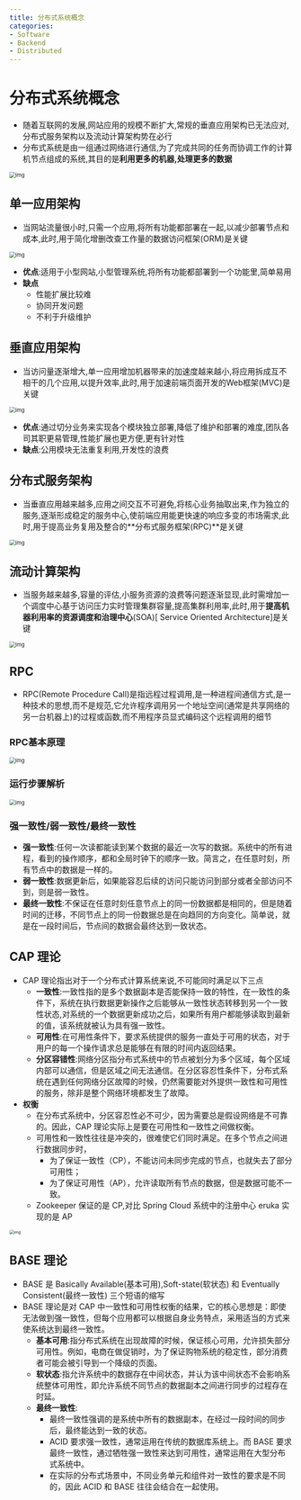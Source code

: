 ```yaml
---
title: 分布式系统概念
categories:
- Software
- Backend
- Distributed
---
```

# 分布式系统概念

- 随着互联网的发展,网站应用的规模不断扩大,常规的垂直应用架构已无法应对,分布式服务架构以及流动计算架构势在必行
- 分布式系统是由一组通过网络进行通信,为了完成共同的任务而协调工作的计算机节点组成的系统,其目的是**利用更多的机器,处理更多的数据**

<img src="https://raw.githubusercontent.com/LuShan123888/Files/main/Pictures/2020-12-10-2020-11-18-640-20201118125644983.png" alt="img" style="zoom:67%;" />

## 单一应用架构

- 当网站流量很小时,只需一个应用,将所有功能都部署在一起,以减少部署节点和成本,此时,用于简化增删改查工作量的数据访问框架(ORM)是关键

<img src="https://raw.githubusercontent.com/LuShan123888/Files/main/Pictures/2020-12-10-2020-11-18-2020-11-18-640-20201118125645215.png" alt="img" style="zoom:67%;" />

- **优点**:适用于小型网站,小型管理系统,将所有功能都部署到一个功能里,简单易用
- **缺点**
    - 性能扩展比较难
    - 协同开发问题
    - 不利于升级维护

## 垂直应用架构

- 当访问量逐渐增大,单一应用增加机器带来的加速度越来越小,将应用拆成互不相干的几个应用,以提升效率,此时,用于加速前端页面开发的Web框架(MVC)是关键

<img src="https://raw.githubusercontent.com/LuShan123888/Files/main/Pictures/2020-12-10-2020-11-18-640-20201118130215583.png" alt="img" style="zoom:67%;" />

- **优点**:通过切分业务来实现各个模块独立部署,降低了维护和部署的难度,团队各司其职更易管理,性能扩展也更方便,更有针对性
- **缺点**:公用模块无法重复利用,开发性的浪费

## 分布式服务架构

- 当垂直应用越来越多,应用之间交互不可避免,将核心业务抽取出来,作为独立的服务,逐渐形成稳定的服务中心,使前端应用能更快速的响应多变的市场需求,此时,用于提高业务复用及整合的**分布式服务框架(RPC)**是关键

<img src="https://raw.githubusercontent.com/LuShan123888/Files/main/Pictures/2020-12-10-2020-11-18-640-20201118130235696.png" alt="img" style="zoom:67%;" />

## 流动计算架构

- 当服务越来越多,容量的评估,小服务资源的浪费等问题逐渐显现,此时需增加一个调度中心基于访问压力实时管理集群容量,提高集群利用率,此时,用于**提高机器利用率的资源调度和治理中心**(SOA)[ Service Oriented Architecture]是关键

<img src="https://raw.githubusercontent.com/LuShan123888/Files/main/Pictures/2020-12-10-2020-11-18-640-20201118130318957.png" alt="img" style="zoom:67%;" />

## RPC

- RPC(Remote Procedure Call)是指远程过程调用,是一种进程间通信方式,是一种技术的思想,而不是规范,它允许程序调用另一个地址空间(通常是共享网络的另一台机器上)的过程或函数,而不用程序员显式编码这个远程调用的细节

### RPC基本原理

<img src="https://raw.githubusercontent.com/LuShan123888/Files/main/Pictures/2020-12-10-2020-11-18-640-20201118130408192.png" alt="img" style="zoom:67%;" />

### 运行步骤解析

<img src="https://raw.githubusercontent.com/LuShan123888/Files/main/Pictures/2020-12-10-2020-11-18-640-20201118130408245.png" alt="img" style="zoom:67%;" />

### 强一致性/弱一致性/最终一致性

- **强一致性**:任何一次读都能读到某个数据的最近一次写的数据。系统中的所有进程，看到的操作顺序，都和全局时钟下的顺序一致。简言之，在任意时刻，所有节点中的数据是一样的。
- **弱一致性**:数据更新后，如果能容忍后续的访问只能访问到部分或者全部访问不到，则是弱一致性。
- **最终一致性**:不保证在任意时刻任意节点上的同一份数据都是相同的，但是随着时间的迁移，不同节点上的同一份数据总是在向趋同的方向变化。简单说，就是在一段时间后，节点间的数据会最终达到一致状态。

## CAP 理论

- CAP 理论指出对于一个分布式计算系统来说,不可能同时满足以下三点
    - **一致性**:一致性指的是多个数据副本是否能保持一致的特性，在一致性的条件下，系统在执行数据更新操作之后能够从一致性状态转移到另一个一致性状态,对系统的一个数据更新成功之后，如果所有用户都能够读取到最新的值，该系统就被认为具有强一致性。
    - **可用性**:在可用性条件下，要求系统提供的服务一直处于可用的状态，对于用户的每一个操作请求总是能够在有限的时间内返回结果。
    - **分区容错性**:网络分区指分布式系统中的节点被划分为多个区域，每个区域内部可以通信，但是区域之间无法通信。在分区容忍性条件下，分布式系统在遇到任何网络分区故障的时候，仍然需要能对外提供一致性和可用性的服务，除非是整个网络环境都发生了故障。
-  **权衡**
    - 在分布式系统中，分区容忍性必不可少，因为需要总是假设网络是不可靠的。因此，CAP 理论实际上是要在可用性和一致性之间做权衡。
    - 可用性和一致性往往是冲突的，很难使它们同时满足。在多个节点之间进行数据同步时，
        - 为了保证一致性（CP），不能访问未同步完成的节点，也就失去了部分可用性；
        - 为了保证可用性（AP），允许读取所有节点的数据，但是数据可能不一致。
    - Zookeeper 保证的是 CP,对比 Spring Cloud 系统中的注册中心 eruka 实现的是 AP

<img src="https://raw.githubusercontent.com/LuShan123888/Files/main/Pictures/2021-06-14-cap-theorem-diagram.png" alt="img" style="zoom:50%;" />

## BASE 理论

- BASE 是 Basically Available(基本可用),Soft-state(软状态) 和 Eventually Consistent(最终一致性) 三个短语的缩写
- BASE 理论是对 CAP 中一致性和可用性权衡的结果，它的核心思想是：即使无法做到强一致性，但每个应用都可以根据自身业务特点，采用适当的方式来使系统达到最终一致性。
    - **基本可用**:指分布式系统在出现故障的时候，保证核心可用，允许损失部分可用性。例如，电商在做促销时，为了保证购物系统的稳定性，部分消费者可能会被引导到一个降级的页面。
    - **软状态**:指允许系统中的数据存在中间状态，并认为该中间状态不会影响系统整体可用性，即允许系统不同节点的数据副本之间进行同步的过程存在时延。
    - **最终一致性**:
        - 最终一致性强调的是系统中所有的数据副本，在经过一段时间的同步后，最终能达到一致的状态。
        - ACID 要求强一致性，通常运用在传统的数据库系统上。而 BASE 要求最终一致性，通过牺牲强一致性来达到可用性，通常运用在大型分布式系统中。
        - 在实际的分布式场景中，不同业务单元和组件对一致性的要求是不同的，因此 ACID 和 BASE 往往会结合在一起使用。
